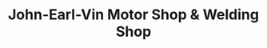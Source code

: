 ---
title: "John-Earl-Vin Motor Shop & Welding Shop"
url: /taytay/john-earl-vin-motor-shop-and-welding-shop/
shop: car repair
---
